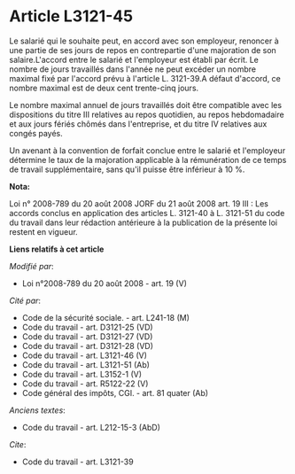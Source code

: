 # Article L3121-45

Le salarié qui le souhaite peut, en accord avec son employeur, renoncer à une partie de ses jours de repos en contrepartie
d'une majoration de son salaire.L'accord entre le salarié et l'employeur est établi par écrit. Le nombre de jours travaillés
dans l'année ne peut excéder un nombre maximal fixé par l'accord prévu à l'article L. 3121-39.A défaut d'accord, ce nombre
maximal est de deux cent trente-cinq jours. 

Le nombre maximal annuel de jours travaillés doit être compatible avec les dispositions du titre III relatives au repos
quotidien, au repos hebdomadaire et aux jours fériés chômés dans l'entreprise, et du titre IV relatives aux congés payés. 

Un avenant à la convention de forfait conclue entre le salarié et l'employeur détermine le taux de la majoration applicable à
la rémunération de ce temps de travail supplémentaire, sans qu'il puisse être inférieur à 10 %.

**Nota:**

Loi n° 2008-789 du 20 août 2008 JORF du 21 août 2008 art. 19 III : Les accords conclus en application des articles L. 3121-40
à L. 3121-51 du code du travail dans leur rédaction antérieure à la publication de la présente loi restent en vigueur.

**Liens relatifs à cet article**

_Modifié par_:

  - Loi n°2008-789 du 20 août 2008 - art. 19 (V)

_Cité par_:

  - Code de la sécurité sociale. - art. L241-18 (M)
  - Code du travail - art. D3121-25 (VD)
  - Code du travail - art. D3121-27 (VD)
  - Code du travail - art. D3121-28 (VD)
  - Code du travail - art. L3121-46 (V)
  - Code du travail - art. L3121-51 (Ab)
  - Code du travail - art. L3152-1 (V)
  - Code du travail - art. R5122-22 (V)
  - Code général des impôts, CGI. - art. 81 quater (Ab)

_Anciens textes_:

  - Code du travail - art. L212-15-3 (AbD)

_Cite_:

  - Code du travail - art. L3121-39
